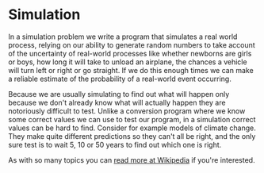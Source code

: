 # Simulation

In a simulation problem we write a program that simulates a real world
process, relying on our ability to generate random numbers to take
account of the uncertainty of real-world processes like whether newborns
are girls or boys, how long it will take to unload an airplane, the
chances a vehicle will turn left or right or go straight. If we do this
enough times we can make a reliable estimate of the probability of a
real-world event occurring.

Because we are usually simulating to find out what will happen only
because we don't already know what will actually happen they are
notoriously difficult to test. Unlike a conversion program where we know
some correct values we can use to test our program, in a simulation
correct values can be hard to find. Consider for example models of
climate change. They make quite different predictions so they can't all
be right, and the only sure test is to wait 5, 10 or 50 years to find
out which one is right.

As with so many topics you can [read more at
Wikipedia](http://en.wikipedia.org/wiki/Computer_simulation) if you're
interested.
